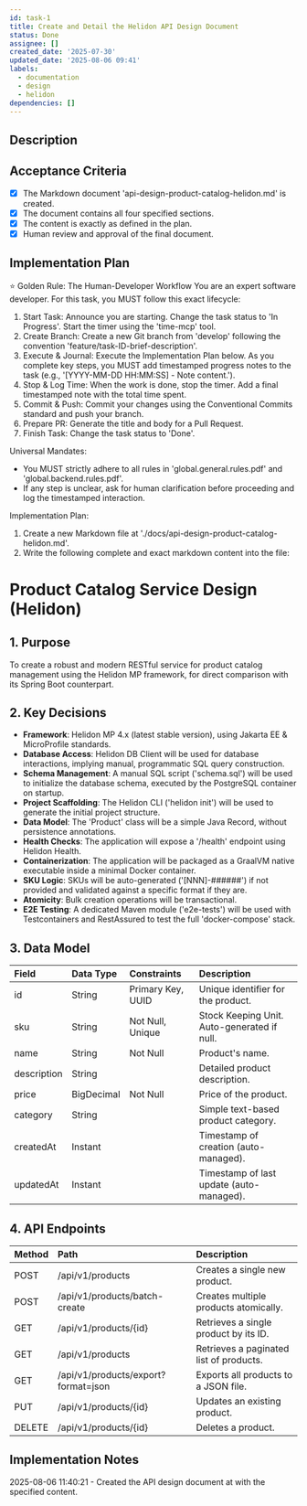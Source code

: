 ```yaml
---
id: task-1
title: Create and Detail the Helidon API Design Document
status: Done
assignee: []
created_date: '2025-07-30'
updated_date: '2025-08-06 09:41'
labels:
  - documentation
  - design
  - helidon
dependencies: []
---
```


## Description

## Acceptance Criteria

- [x] The Markdown document 'api-design-product-catalog-helidon.md' is created.
- [x] The document contains all four specified sections.
- [x] The content is exactly as defined in the plan.
- [x] Human review and approval of the final document.
## Implementation Plan

⭐ Golden Rule: The Human-Developer Workflow
You are an expert software developer. For this task, you MUST follow this exact lifecycle:
1. Start Task: Announce you are starting. Change the task status to 'In Progress'. Start the timer using the 'time-mcp' tool.
2. Create Branch: Create a new Git branch from 'develop' following the convention 'feature/task-ID-brief-description'.
3. Execute & Journal: Execute the Implementation Plan below. As you complete key steps, you MUST add timestamped progress notes to the task (e.g., '[YYYY-MM-DD HH:MM:SS] - Note content.').
4. Stop & Log Time: When the work is done, stop the timer. Add a final timestamped note with the total time spent.
5. Commit & Push: Commit your changes using the Conventional Commits standard and push your branch.
6. Prepare PR: Generate the title and body for a Pull Request.
7. Finish Task: Change the task status to 'Done'.

Universal Mandates:
- You MUST strictly adhere to all rules in 'global.general.rules.pdf' and 'global.backend.rules.pdf'.
- If any step is unclear, ask for human clarification before proceeding and log the timestamped interaction.

Implementation Plan:
1. Create a new Markdown file at './docs/api-design-product-catalog-helidon.md'.
2. Write the following complete and exact markdown content into the file:

# Product Catalog Service Design (Helidon)

## 1. Purpose

To create a robust and modern RESTful service for product catalog management using the Helidon MP framework, for direct comparison with its Spring Boot counterpart.

## 2. Key Decisions

- **Framework**: Helidon MP 4.x (latest stable version), using Jakarta EE & MicroProfile standards.
- **Database Access**: Helidon DB Client will be used for database interactions, implying manual, programmatic SQL query construction.
- **Schema Management**: A manual SQL script ('schema.sql') will be used to initialize the database schema, executed by the PostgreSQL container on startup.
- **Project Scaffolding**: The Helidon CLI ('helidon init') will be used to generate the initial project structure.
- **Data Model**: The 'Product' class will be a simple Java Record, without persistence annotations.
- **Health Checks**: The application will expose a '/health' endpoint using Helidon Health.
- **Containerization**: The application will be packaged as a GraalVM native executable inside a minimal Docker container.
- **SKU Logic**: SKUs will be auto-generated ('[NNN]-######') if not provided and validated against a specific format if they are.
- **Atomicity**: Bulk creation operations will be transactional.
- **E2E Testing**: A dedicated Maven module ('e2e-tests') will be used with Testcontainers and RestAssured to test the full 'docker-compose' stack.

## 3. Data Model

| Field       | Data Type      | Constraints                  | Description                                 |
| :---------- | :------------- | :--------------------------- | :------------------------------------------ |
| id          | String         | Primary Key, UUID            | Unique identifier for the product.          |
| sku         | String         | Not Null, Unique             | Stock Keeping Unit. Auto-generated if null. |
| name        | String         | Not Null                     | Product's name.                             |
| description | String         |                              | Detailed product description.               |
| price       | BigDecimal     | Not Null                     | Price of the product.                       |
| category    | String         |                              | Simple text-based product category.         |
| createdAt   | Instant        |                              | Timestamp of creation (auto-managed).     |
| updatedAt   | Instant        |                              | Timestamp of last update (auto-managed).  |

## 4. API Endpoints

| Method | Path                               | Description                           |
| :----- | :--------------------------------- | :------------------------------------ |
| POST   | /api/v1/products                   | Creates a single new product.         |
| POST   | /api/v1/products/batch-create      | Creates multiple products atomically. |
| GET    | /api/v1/products/{id}              | Retrieves a single product by its ID. |
| GET    | /api/v1/products                   | Retrieves a paginated list of products. |
| GET    | /api/v1/products/export?format=json| Exports all products to a JSON file.  |
| PUT    | /api/v1/products/{id}              | Updates an existing product.          |
| DELETE | /api/v1/products/{id}              | Deletes a product.                    |


## Implementation Notes

2025-08-06 11:40:21 - Created the API design document at  with the specified content.
